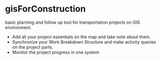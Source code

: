# gisForConstruction

basic planning and follow up tool for transportation projects on GIS environment. 

- Add all your project essentials on the map and take note about them. 
- Synchronize your Work Breakdown Structure and make activity queries on the project parts.
- Monitor the project progress in one system
